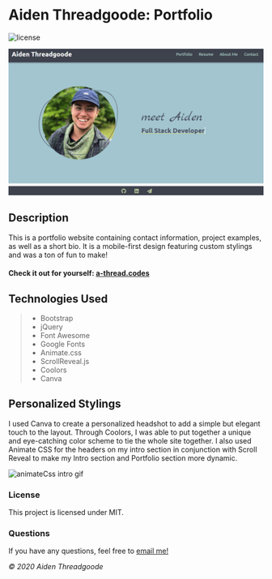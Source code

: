 # Aiden Threadgoode: Portfolio
![license](https://img.shields.io/github/license/a-thread/Portfolio)

![About Me](./assets/images/md/front-page.png)

## Description
This is a portfolio website containing contact information, project examples, as well as a short bio. It is a mobile-first design featuring custom stylings and was a ton of fun to make!

#### Check it out for yourself: [a-thread.codes](http://a-thread.codes/)


## Technologies Used
>- Bootstrap
>- jQuery
>- Font Awesome
>- Google Fonts
>- Animate.css
>- ScrollReveal.js
>- Coolors
>- Canva

## Personalized Stylings
I used Canva to create a personalized headshot to add a simple but elegant touch to the layout. Through Coolors, I was able to put together a unique and eye-catching color scheme to tie the whole site together. I also used Animate CSS for the headers on my intro section in conjunction with Scroll Reveal to make my Intro section and Portfolio section more dynamic. 

![animateCss intro gif](./assets/images/md/animateCSS.gif)

### License 

This project is licensed under MIT.

### Questions

If you have any questions, feel free to [email me!](mailto:aiden.threadgoode@gmail.com)

*© 2020 Aiden Threadgoode*
